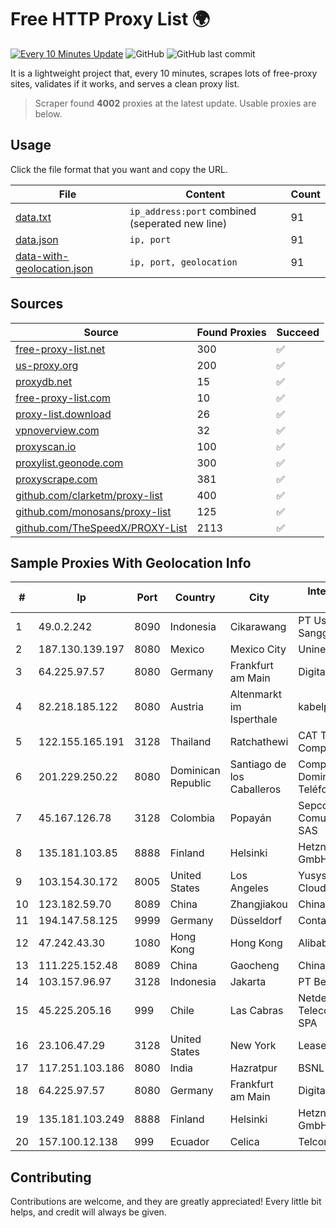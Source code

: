 
# Free HTTP Proxy List 🌍

[![Every 10 Minutes Update](https://github.com/mertguvencli/http-proxy-list/actions/workflows/main.yml/badge.svg?branch=main)](https://github.com/mertguvencli/http-proxy-list/actions/workflows/main.yml)
![GitHub](https://img.shields.io/github/license/mertguvencli/http-proxy-list)
![GitHub last commit](https://img.shields.io/github/last-commit/mertguvencli/http-proxy-list)

It is a lightweight project that, every 10 minutes, scrapes lots of free-proxy sites, validates if it works, and serves a clean proxy list.


> Scraper found **4002** proxies at the latest update. Usable proxies are below.

## Usage

Click the file format that you want and copy the URL.


|File|Content|Count|
|----|-------|-----|
|[data.txt](https://raw.githubusercontent.com/mertguvencli/http-proxy-list/main/proxy-list/data.txt)|`ip_address:port` combined (seperated new line)|91|
|[data.json](https://raw.githubusercontent.com/mertguvencli/http-proxy-list/main/proxy-list/data.json)|`ip, port`|91|
|[data-with-geolocation.json](https://raw.githubusercontent.com/mertguvencli/http-proxy-list/main/proxy-list/data-with-geolocation.json)|`ip, port, geolocation`|91|

## Sources

|Source|Found Proxies|Succeed|
|------|-------------|-------|
|[free-proxy-list.net](https://free-proxy-list.net)|300|✅|
|[us-proxy.org](https://www.us-proxy.org)|200|✅|
|[proxydb.net](http://proxydb.net)|15|✅|
|[free-proxy-list.com](https://free-proxy-list.com/?page=&port=&type%5B%5D=http&type%5B%5D=https&up_time=0&search=Search)|10|✅|
|[proxy-list.download](https://www.proxy-list.download/HTTP)|26|✅|
|[vpnoverview.com](https://vpnoverview.com/privacy/anonymous-browsing/free-proxy-servers)|32|✅|
|[proxyscan.io](https://www.proxyscan.io)|100|✅|
|[proxylist.geonode.com](https://proxylist.geonode.com/api/proxy-list?limit=300&page=1&sort_by=lastChecked&sort_type=desc&protocols=http,https)|300|✅|
|[proxyscrape.com](https://api.proxyscrape.com/v2/?request=displayproxies&protocol=http&timeout=10000&country=all&ssl=all&anonymity=all)|381|✅|
|[github.com/clarketm/proxy-list](https://raw.githubusercontent.com/clarketm/proxy-list/master/proxy-list-raw.txt)|400|✅|
|[github.com/monosans/proxy-list](https://raw.githubusercontent.com/monosans/proxy-list/main/proxies/http.txt)|125|✅|
|[github.com/TheSpeedX/PROXY-List](https://raw.githubusercontent.com/TheSpeedX/PROXY-List/master/http.txt)|2113|✅|


## Sample Proxies With Geolocation Info

|#|Ip|Port|Country|City|Internet Service Provider|
|-|--|----|-------|----|-------------------------|
|1|49.0.2.242|8090|Indonesia|Cikarawang|PT Usaha Adi Sanggoro|
|2|187.130.139.197|8080|Mexico|Mexico City|Uninet S.A. de C.V.|
|3|64.225.97.57|8080|Germany|Frankfurt am Main|DigitalOcean, LLC|
|4|82.218.185.122|8080|Austria|Altenmarkt im Isperthale|kabelplus GmbH|
|5|122.155.165.191|3128|Thailand|Ratchathewi|CAT Telecom Public Company Limited|
|6|201.229.250.22|8080|Dominican Republic|Santiago de los Caballeros|Compañía Dominicana de Teléfonos S. A.|
|7|45.167.126.78|3128|Colombia|Popayán|Sepcom Comunicaciones SAS|
|8|135.181.103.85|8888|Finland|Helsinki|Hetzner Online GmbH|
|9|103.154.30.172|8005|United States|Los Angeles|Yusys Financial Cloud|
|10|123.182.59.70|8089|China|Zhangjiakou|Chinanet|
|11|194.147.58.125|9999|Germany|Düsseldorf|Contabo GmbH|
|12|47.242.43.30|1080|Hong Kong|Hong Kong|Alibaba.com LLC|
|13|111.225.152.48|8089|China|Gaocheng|Chinanet|
|14|103.157.96.97|3128|Indonesia|Jakarta|PT Beon Intermedia|
|15|45.225.205.16|999|Chile|Las Cabras|Netdelsur Telecomunicaciones SPA|
|16|23.106.47.29|3128|United States|New York|Leaseweb USA, Inc.|
|17|117.251.103.186|8080|India|Hazratpur|BSNL Internet|
|18|64.225.97.57|8080|Germany|Frankfurt am Main|DigitalOcean, LLC|
|19|135.181.103.249|8888|Finland|Helsinki|Hetzner Online GmbH|
|20|157.100.12.138|999|Ecuador|Celica|Telconet S.A|



## Contributing

Contributions are welcome, and they are greatly appreciated! Every
little bit helps, and credit will always be given.

